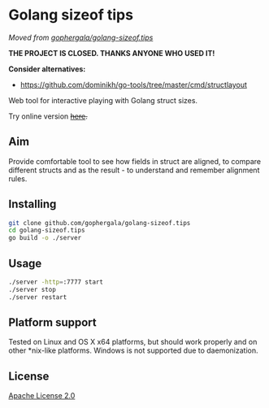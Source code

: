 Golang sizeof tips
==================

_Moved from [gophergala/golang-sizeof.tips](https://github.com/gophergala/golang-sizeof.tips)_

**THE PROJECT IS CLOSED. THANKS ANYONE WHO USED IT!**  

**Consider alternatives:**
- https://github.com/dominikh/go-tools/tree/master/cmd/structlayout

Web tool for interactive playing with Golang struct sizes.

Try online version ~~[here](http://golang-sizeof.tips/).~~

## Aim
Provide comfortable tool to see how fields in struct are aligned,
to compare different structs and as the result - to understand
and remember alignment rules.

## Installing
```bash
git clone github.com/gophergala/golang-sizeof.tips
cd golang-sizeof.tips
go build -o ./server
```


## Usage
```bash
./server -http=:7777 start
./server stop
./server restart
```

## Platform support
Tested on Linux and OS X x64 platforms, but should work properly and on other
*nix-like platforms.
Windows is not supported due to daemonization.

## License
[Apache License 2.0](LICENSE)
